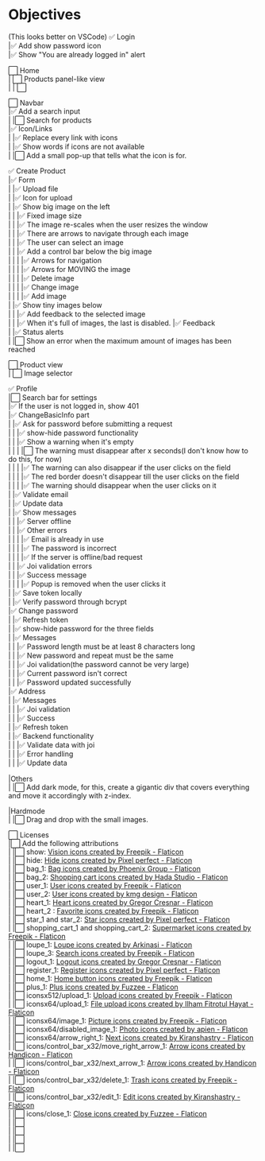 # Objectives

(This looks better on VSCode)
✅ Login  
|✅ Add show password icon  
|✅ Show "You are already logged in" alert

⬜️ Home  
| ⬜️ Products panel-like view  
| | ⬜️

⬜️ Navbar  
|✅ Add a search input  
| |⬜️ Search for products  
|✅ Icon/Links  
| |✅ Replace every link with icons  
| |✅ Show words if icons are not available  
| |⬜️ Add a small pop-up that tells what the icon is for.

✅ Create Product  
|✅ Form  
| |✅ Upload file  
| |✅ Icon for upload  
| |✅ Show big image on the left  
| | |✅ Fixed image size  
| | |✅ The image re-scales when the user resizes the window  
| | |✅ There are arrows to navigate through each image  
| | |✅ The user can select an image  
| | |✅ Add a control bar below the big image  
| | | |✅ Arrows for navigation  
| | | |✅ Arrows for MOVING the image  
| | | |✅ Delete image  
| | | |✅ Change image  
| | | |✅ Add image  
| |✅ Show tiny images below  
| | |✅ Add feedback to the selected image  
| | |✅ When it's full of images, the last is disabled.
|✅ Feedback  
| |✅ Status alerts  
| |⬜️ Show an error when the maximum amount of images has been reached

⬜️ Product view  
| ⬜️ Image selector  

✅ Profile  
|⬜️ Search bar for settings  
|✅ If the user is not logged in, show 401  
|✅ ChangeBasicInfo part  
| |✅ Ask for password before submitting a request  
| | |✅ show-hide password functionality  
| | |✅ Show a warning when it's empty  
| | | |⬜️ The warning must disappear after x seconds(I don't know how to do this, for now)  
| | | |✅ The warning can also disappear if the user clicks on the field  
| | | |✅ The red border doesn't disappear till the user clicks on the field  
| | | |✅ The warning should disappear when the user clicks on it  
| |✅ Validate email  
| |✅ Update data  
| |✅ Show messages  
| | |✅ Server offline  
| | |✅ Other errors  
| | | |✅ Email is already in use  
| | | |✅ The password is incorrect  
| | | |✅ If the server is offline/bad request  
| | |✅ Joi validation errors  
| | |✅ Success message  
| | | |✅ Popup is removed when the user clicks it  
| |✅ Save token locally  
| |✅ Verify password through bcrypt  
|✅ Change password  
| |✅ Refresh token  
| |✅ show-hide password for the three fields  
| |✅ Messages  
| | |✅ Password length must be at least 8 characters long  
| | |✅ New password and repeat must be the same  
| | |✅ Joi validation(the password cannot be very large)  
| | |✅ Current password isn't correct  
| | |✅ Password updated successfully  
|✅ Address  
| |✅ Messages  
| | |✅ Joi validation  
| | |✅ Success  
| |✅ Refresh token  
| |✅ Backend functionality  
| | |✅ Validate data with joi  
| | |✅ Error handling  
| | |✅ Update data

|Others  
| |⬜️ Add dark mode, for this, create a gigantic div that covers everything
and move it accordingly with z-index.

|Hardmode  
| |⬜️ Drag and drop with the small images.

⬜️ Licenses  
|⬜️ Add the following attributions  
| |⬜️ show: <a href="https://www.flaticon.com/free-icons/vision" title="vision icons">Vision icons created by Freepik - Flaticon</a>  
| |⬜️ hide: <a href="https://www.flaticon.com/free-icons/hide" title="hide icons">Hide icons created by Pixel perfect - Flaticon</a>  
| |⬜️ bag_1: <a href="https://www.flaticon.com/free-icons/bag" title="bag icons">Bag icons created by Phoenix Group - Flaticon</a>  
| |⬜️ bag_2: <a href="https://www.flaticon.com/free-icons/shopping-cart" title="shopping cart icons">Shopping cart icons created by Hada Studio - Flaticon</a>  
| |⬜️ user_1: <a href="https://www.flaticon.com/free-icons/user" title="user icons">User icons created by Freepik - Flaticon</a>  
| |⬜️ user_2: <a href="https://www.flaticon.com/free-icons/user" title="user icons">User icons created by kmg design - Flaticon</a>  
| |⬜️ heart_1: <a href="https://www.flaticon.com/free-icons/heart" title="heart icons">Heart icons created by Gregor Cresnar - Flaticon</a>  
| |⬜️ heart_2 : <a href="https://www.flaticon.com/free-icons/favorite" title="favorite icons">Favorite icons created by Freepik - Flaticon</a>  
| |⬜️ star_1 and star_2: <a href="https://www.flaticon.com/free-icons/star" title="star icons">Star icons created by Pixel perfect - Flaticon</a>  
| |⬜️ shopping_cart_1 and shopping_cart_2: <a href="https://www.flaticon.com/free-icons/supermarket" title="supermarket icons">Supermarket icons created by Freepik - Flaticon</a>  
| |⬜️ loupe_1: <a href="https://www.flaticon.com/free-icons/loupe" title="loupe icons">Loupe icons created by Arkinasi - Flaticon</a>  
| |⬜️ loupe_3: <a href="https://www.flaticon.com/free-icons/search" title="search icons">Search icons created by Freepik - Flaticon</a>  
| |⬜️ logout_1: <a href="https://www.flaticon.com/free-icons/logout" title="logout icons">Logout icons created by Gregor Cresnar - Flaticon</a>  
| |⬜️ register_1: <a href="https://www.flaticon.com/free-icons/register" title="register icons">Register icons created by Pixel perfect - Flaticon</a>  
| |⬜️ home_1: <a href="https://www.flaticon.com/free-icons/home-button" title="home button icons">Home button icons created by Freepik - Flaticon</a>  
| |⬜️ plus_1: <a href="https://www.flaticon.com/free-icons/plus" title="plus icons">Plus icons created by Fuzzee - Flaticon</a>  
| |⬜️ iconsx512/upload_1: <a href="https://www.flaticon.com/free-icons/upload" title="upload icons">Upload icons created by Freepik - Flaticon</a>  
| |⬜️ iconsx64/upload_1: <a href="https://www.flaticon.com/free-icons/file-upload" title="file upload icons">File upload icons created by Ilham Fitrotul Hayat - Flaticon</a>  
| |⬜️ iconsx64/image_1: <a href="https://www.flaticon.com/free-icons/picture" title="picture icons">Picture icons created by Freepik - Flaticon</a>  
| |⬜️ iconsx64/disabled_image_1: <a href="https://www.flaticon.com/free-icons/photo" title="photo icons">Photo icons created by apien - Flaticon</a>  
| |⬜️ iconsx64/arrow_right_1: <a href="https://www.flaticon.com/free-icons/next" title="next icons">Next icons created by Kiranshastry - Flaticon</a>  
| |⬜️ icons/control_bar_x32/move_right_arrow_1: <a href="https://www.flaticon.com/free-icons/arrow" title="arrow icons">Arrow icons created by Handicon - Flaticon</a>  
| |⬜️ icons/control_bar_x32/next_arrow_1: <a href="https://www.flaticon.com/free-icons/arrow" title="arrow icons">Arrow icons created by Handicon - Flaticon</a>  
| |⬜️ icons/control_bar_x32/delete_1: <a href="https://www.flaticon.com/free-icons/trash" title="trash icons">Trash icons created by Freepik - Flaticon</a>  
| |⬜️ icons/control_bar_x32/edit_1: <a href="https://www.flaticon.com/free-icons/edit" title="edit icons">Edit icons created by Kiranshastry - Flaticon</a>  
| |⬜️ icons/close_1: <a href="https://www.flaticon.com/free-icons/close" title="close icons">Close icons created by Fuzzee - Flaticon</a>  
| |⬜️  
| |⬜️  
| |⬜️  
| |⬜️
